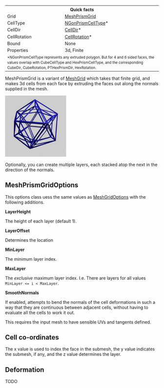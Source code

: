 <table>
<tr><th colspan="2">Quick facts</th></tr>
<tr><td>Grid</td><td><a href="xref:Sylves.MeshPrismGrid">MeshPrismGrid</a></td></tr>
<tr><td>CellType</td><td><a href="xref:Sylves.NGonPrismCellType">NGonPrismCellType</a>*</td></tr>
<tr><td>CellDir</td><td><a href="xref:Sylves.CellDir">CellDir</a>*</td></tr>
<tr><td>CellRotation</td><td><a href="xref:Sylves.CellRotation">CellRotation</a>*</td></tr>
<tr><td>Bound</td><td>None</td></tr>
<tr><td>Properties</td><td>3d, Finite</td></tr>
<tr><td colspan="2"><small>*NGonPrismCellType represents any extruded polygon. But for 4 and 6 sided faces, the values overlap with CubeCellType and HexPrismCellType, and the corresponding CubeDir, CubeRotation, PTHexPrismDir, HexRotation.</small></td></tr>
</table>

MeshPrismGrid is a variant of [MeshGrid](meshgrid.md) which takes that finite grid, and makes 3d cells from each face by extruding the faces out along the normals supplied in the mesh.

<img width="200px" src="../../images/grids/meshprism.png" /></img>

Optionally, you can create multiple layers, each stacked atop the next in the direction of the normals.

## MeshPrismGridOptions

This options class uess the same values as [MeshGridOptions](meshgrid.md#meshgridoptions) with the following additions.

**LayerHeight**

The height of each layer (default 1).

**LayerOffset**

Determines the location 

**MinLayer**

The minimum layer index.


**MaxLayer**

The *exclusive* maximum layer index. I.e. There are layers for all values `MinLayer <= i < MaxLayer`.

**SmoothNormals**

If enabled, attempts to bend the normals of the cell deformations in such a way that they are continuous between adjacent cells, without having to evaluate all the cells to work it out.

This requires the input mesh to have sensible UVs and tangents defined.


## Cell co-ordinates

The x value is used to index the face in the submesh, the y value indicates the submesh, if any, and the z value determines the layer.

## Deformation

TODO